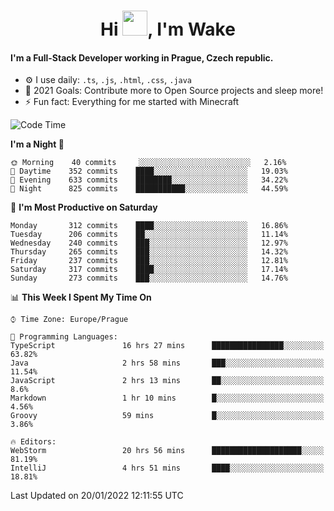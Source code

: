 <h1 align="center">Hi <img src="https://raw.githubusercontent.com/MrWakeCZ/MrWakeCZ/master/Hi.gif" width="40px" />, I'm Wake</h1>

#### I'm a Full-Stack Developer working in Prague, Czech republic.
- ⚙️ I use daily: `.ts`, `.js`, `.html`, `.css`, `.java`
- 🥅 2021 Goals: Contribute more to Open Source projects and sleep more!
- ⚡ Fun fact: Everything for me started with Minecraft

<!--START_SECTION:waka-->
![Code Time](http://img.shields.io/badge/Code%20Time-2%2C074%20hrs%2013%20mins-blue)

**I'm a Night 🦉** 

```text
🌞 Morning    40 commits     ░░░░░░░░░░░░░░░░░░░░░░░░░   2.16% 
🌆 Daytime    352 commits    ████░░░░░░░░░░░░░░░░░░░░░   19.03% 
🌃 Evening    633 commits    ████████░░░░░░░░░░░░░░░░░   34.22% 
🌙 Night      825 commits    ███████████░░░░░░░░░░░░░░   44.59%

```
📅 **I'm Most Productive on Saturday** 

```text
Monday       312 commits    ████░░░░░░░░░░░░░░░░░░░░░   16.86% 
Tuesday      206 commits    ██░░░░░░░░░░░░░░░░░░░░░░░   11.14% 
Wednesday    240 commits    ███░░░░░░░░░░░░░░░░░░░░░░   12.97% 
Thursday     265 commits    ███░░░░░░░░░░░░░░░░░░░░░░   14.32% 
Friday       237 commits    ███░░░░░░░░░░░░░░░░░░░░░░   12.81% 
Saturday     317 commits    ████░░░░░░░░░░░░░░░░░░░░░   17.14% 
Sunday       273 commits    ███░░░░░░░░░░░░░░░░░░░░░░   14.76%

```


📊 **This Week I Spent My Time On** 

```text
⌚︎ Time Zone: Europe/Prague

💬 Programming Languages: 
TypeScript               16 hrs 27 mins      ████████████████░░░░░░░░░   63.82% 
Java                     2 hrs 58 mins       ███░░░░░░░░░░░░░░░░░░░░░░   11.54% 
JavaScript               2 hrs 13 mins       ██░░░░░░░░░░░░░░░░░░░░░░░   8.6% 
Markdown                 1 hr 10 mins        █░░░░░░░░░░░░░░░░░░░░░░░░   4.56% 
Groovy                   59 mins             █░░░░░░░░░░░░░░░░░░░░░░░░   3.86%

🔥 Editors: 
WebStorm                 20 hrs 56 mins      ████████████████████░░░░░   81.19% 
IntelliJ                 4 hrs 51 mins       ████░░░░░░░░░░░░░░░░░░░░░   18.81%

```


 Last Updated on 20/01/2022 12:11:55 UTC
<!--END_SECTION:waka-->
